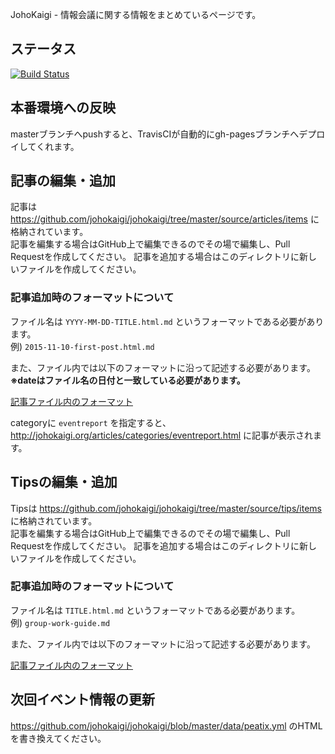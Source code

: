 JohoKaigi - 情報会議に関する情報をまとめているページです。

## ステータス
[![Build Status](https://travis-ci.org/johokaigi/johokaigi.svg?branch=master)](https://travis-ci.org/johokaigi/johokaigi)

## 本番環境への反映
masterブランチへpushすると、TravisCIが自動的にgh-pagesブランチへデプロイしてくれます。

## 記事の編集・追加
記事は https://github.com/johokaigi/johokaigi/tree/master/source/articles/items に格納されています。  
記事を編集する場合はGitHub上で編集できるのでその場で編集し、Pull Requestを作成してください。
記事を追加する場合はこのディレクトリに新しいファイルを作成してください。

### 記事追加時のフォーマットについて
ファイル名は `YYYY-MM-DD-TITLE.html.md` というフォーマットである必要があります。  
例) `2015-11-10-first-post.html.md`

また、ファイル内では以下のフォーマットに沿って記述する必要があります。  
**※dateはファイル名の日付と一致している必要があります。**

[記事ファイル内のフォーマット](https://github.com/johokaigi/johokaigi/blob/master/article_template.erb)

categoryに `eventreport` を指定すると、http://johokaigi.org/articles/categories/eventreport.html に記事が表示されます。

## Tipsの編集・追加
Tipsは https://github.com/johokaigi/johokaigi/tree/master/source/tips/items に格納されています。  
記事を編集する場合はGitHub上で編集できるのでその場で編集し、Pull Requestを作成してください。
記事を追加する場合はこのディレクトリに新しいファイルを作成してください。

### 記事追加時のフォーマットについて
ファイル名は `TITLE.html.md` というフォーマットである必要があります。  
例) `group-work-guide.md`

また、ファイル内では以下のフォーマットに沿って記述する必要があります。  

[記事ファイル内のフォーマット](https://github.com/johokaigi/johokaigi/blob/master/tips_template.erb)

## 次回イベント情報の更新
https://github.com/johokaigi/johokaigi/blob/master/data/peatix.yml のHTMLを書き換えてください。
